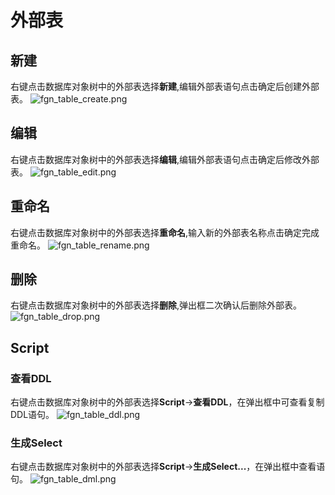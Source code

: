 # 外部表

## 新建

右键点击数据库对象树中的外部表选择**新建**,编辑外部表语句点击确定后创建外部表。
![fgn_table_create.png](/v1.1.0/guide/images/database/fgn_table_create.png)

## 编辑

右键点击数据库对象树中的外部表选择**编辑**,编辑外部表语句点击确定后修改外部表。
![fgn_table_edit.png](/v1.1.0/guide/images/database/fgn_table_edit.png)

## 重命名

右键点击数据库对象树中的外部表选择**重命名**,输入新的外部表名称点击确定完成重命名。
![fgn_table_rename.png](/v1.1.0/guide/images/database/fgn_table_rename.png)

## 删除

右键点击数据库对象树中的外部表选择**删除**,弹出框二次确认后删除外部表。
![fgn_table_drop.png](/v1.1.0/guide/images/database/fgn_table_drop.png)

## Script

### 查看DDL

右键点击数据库对象树中的外部表选择**Script**->**查看DDL**，在弹出框中可查看复制DDL语句。
![fgn_table_ddl.png](/v1.1.0/guide/images/database/fgn_table_ddl.png)

### 生成Select

右键点击数据库对象树中的外部表选择**Script**->**生成Select...**，在弹出框中查看语句。
![fgn_table_dml.png](/v1.1.0/guide/images/database/fgn_table_dml.png)
